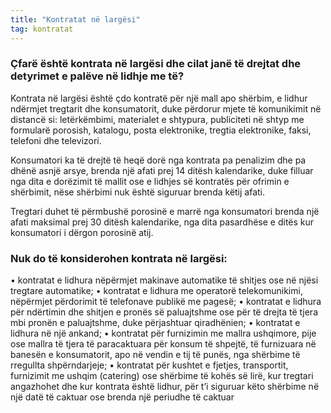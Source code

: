 ```yaml
---
title: "Kontratat në largësi"
tag: kontratat
---
```


### Çfarë është kontrata në largësi dhe cilat janë të drejtat dhe detyrimet e palëve në lidhje me të?

Kontrata në largësi është çdo kontratë për një mall apo shërbim, e lidhur ndërmjet tregtarit dhe konsumatorit, duke përdorur mjete të komunikimit në distancë si: letërkëmbimi, materialet e shtypura, publiciteti në shtyp me formularë porosish, katalogu, posta elektronike, tregtia elektronike, faksi, telefoni dhe televizori.

Konsumatori ka të drejtë të heqë dorë nga kontrata pa penalizim dhe pa dhënë asnjë arsye, brenda një afati prej 14 ditësh kalendarike, duke filluar nga dita e dorëzimit të mallit ose e lidhjes së kontratës për ofrimin e shërbimit, nëse shërbimi nuk është siguruar brenda këtij afati.

Tregtari duhet të përmbushë porosinë e marrë nga konsumatori brenda një afati maksimal prej 30 ditësh kalendarike, nga dita pasardhëse e ditës kur konsumatori i dërgon porosinë atij.

### Nuk do të konsiderohen kontrata në largësi:
•	kontratat e lidhura nëpërmjet makinave automatike të shitjes ose në njësi tregtare automatike;
•	kontratat e lidhura me operatorë telekomunikimi, nëpërmjet përdorimit të telefonave publikë me pagesë;
•	kontratat e lidhura për ndërtimin dhe shitjen e pronës së paluajtshme ose për të drejta të tjera mbi pronën e paluajtshme, duke përjashtuar qiradhënien;
•	kontratat e lidhura në një ankand;
•	kontratat për furnizimin me mallra ushqimore, pije ose mallra të tjera të paracaktuara për konsum të shpejtë, të furnizuara në banesën e konsumatorit, apo në vendin e tij të punës, nga shërbime të rregullta shpërndarjeje;
•	kontratat për kushtet e fjetjes, transportit, furnizimit me ushqim (catering) ose shërbime të kohës së lirë, kur tregtari angazhohet dhe kur kontrata është lidhur, për t’i siguruar këto shërbime në një datë të caktuar ose brenda një periudhe të caktuar

